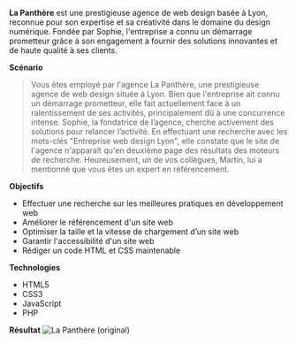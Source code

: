 **La Panthère** est une prestigieuse agence de web design basée à Lyon, reconnue pour son expertise et sa créativité dans le domaine du design numérique. Fondée par Sophie, l'entreprise a connu un démarrage prometteur grâce à son engagement à fournir des solutions innovantes et de haute qualité à ses clients.


**Scénario**
> Vous êtes employé par l'agence La Panthère, une prestigieuse agence de web design située à Lyon. Bien que l'entreprise ait connu un démarrage prometteur, elle fait actuellement face à un ralentissement de ses activités, principalement dû à une concurrence intense. Sophie, la fondatrice de l’agence, cherche activement des solutions pour relancer l’activité. En effectuant une recherche avec les mots-clés "Entreprise web design Lyon", elle constate que le site de l'agence n'apparaît qu'en deuxième page des résultats des moteurs de recherche. Heureusement, un de vos collègues, Martin, lui a mentionné que vous êtes un expert en référencement.


**Objectifs**
- Effectuer une recherche sur les meilleures pratiques en développement web
- Améliorer le référencement d'un site web
- Optimiser la taille et la vitesse de chargement d’un site web
- Garantir l'accessibilité d'un site web
- Rédiger un code HTML et CSS maintenable


**Technologies**
- HTML5
- CSS3
- JavaScript
- PHP


**Résultat**
![La Panthère (original)](https://github.com/Rayanne92/lapanthere2022/assets/103422010/2d722400-f926-42f7-8645-c200bec3db71)
